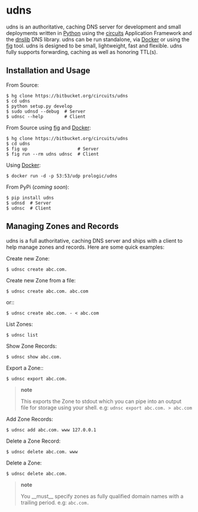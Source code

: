 udns
====

udns is an authoritative, caching DNS server for development and small deployments written in [Python][] using the [circuits][] Application Framework and the [dnslib][] DNS library. udns can be run standalone, via [Docker][] or using the [fig][] tool. udns is designed to be small, lightweight, fast and flexible. udns fully supports forwarding, caching as well as honoring TTL(s).

Installation and Usage
----------------------

From Source:

    $ hg clone https://bitbucket.org/circuits/udns
    $ cd udns
    $ python setup.py develop
    $ sudo udnsd --debug  # Server
    $ udnsc --help        # Client

From Source using [fig][] and [Docker][]:

    $ hg clone https://bitbucket.org/circuits/udns
    $ cd udns
    $ fig up                   # Server
    $ fig run --rm udns udnsc  # Client

Using [Docker][]:

    $ docker run -d -p 53:53/udp prologic/udns

From PyPi (*coming soon*):

    $ pip install udns
    $ udnsd  # Server
    $ udnsc  # Client

Managing Zones and Records
--------------------------

udns is a full authoritative, caching DNS server and ships with a client to help manage zones and records. Here are some quick examples:

Create new Zone:

    $ udnsc create abc.com.

Create new Zone from a file:

    $ udnsc create abc.com. abc.com

or::

    $ udnsc create abc.com. - < abc.com

List Zones:

    $ udnsc list

Show Zone Records:

    $ udnsc show abc.com.

Export a Zone::

    $ udnsc export abc.com.

> **note**
>
> This exports the Zone to stdout which you can pipe into an output  
> file for storage using your shell. e.g: `udnsc export abc.com. > abc.com`
>
Add Zone Records:

    $ udnsc add abc.com. www 127.0.0.1

Delete a Zone Record:

    $ udnsc delete abc.com. www

Delete a Zone:

    $ udnsc delete abc.com.

> **note**
>
> You \_\_must\_\_ specify zones as fully qualified domain names with a  
> trailing period. e.g: `abc.com.`
>
  [Python]: http://python.org/
  [circuits]: http://circuitsframework.org/
  [dnslib]: https://pypi.python.org/pypi/dnslib
  [Docker]: http://docker.com/
  [fig]: http://fig.sh/